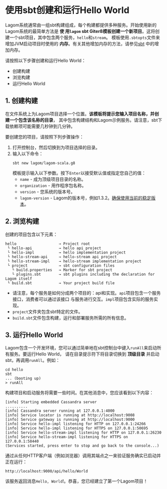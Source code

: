 使用sbt创建和运行Hello World
===================================================================================
Lagom系统通常由一组sbt构建组成，每个构建都提供多种服务。开始使用新的Lagom系统的最简单方法是 **使
用`lagom` sbt Giter8模板创建一个新项目**。这将创建一个sbt项目，其中包含两个服务，`hello`和`stream`。
模板使用`.sbtopts`文件来增加JVM启动项目时使用的 **内存**。有关其他增加内存的方法，请参见[sbt](https://www.lagomframework.com/documentation/1.5.x/scala/JVMMemoryOnDev.html) 中的增加内存。

请按照以下步骤创建和运行Hello World：
+ 创建构建
+ 浏览构建
+ 运行Hello World

## 1. 创建构建
在文件系统上为Lagom项目选择一个位置。**该模板将提示您输入项目名称，并创建一个包含该名称的目录**，
其中包含构建结构和Lagom示例服务。请注意，sbt下载依赖项可能需要几秒钟到几分钟。

要创建您的项目，请按照下列步骤操作：
1. 打开控制台，然后切换到为项目选择的目录。
2. 输入以下命令：
    ```shell
    sbt new lagom/lagom-scala.g8
    ```
    模板提示输入以下参数。按下`Enter`以接受默认值或指定您自己的值：
    + `name` - 成为顶级项目目录的名称。
    + `organization` - 用作程序包名称。
    + `version` - 您系统的版本号。
    + `lagom-version` -  Lagom的版本号，例如1.3.2。[确保使用当前的稳定版本](https://www.lagomframework.com/documentation/)。

## 2. 浏览构建
创建的项目包含以下元素：
```
hello                   → Project root
 └ hello-api            → hello api project
 └ hello-impl           → hello implementation project
 └ hello-stream-api     → hello-stream api project
 └ hello-stream-impl    → hello-stream implementation project
 └ project              → sbt configuration files
   └ build.properties   → Marker for sbt project
   └ plugins.sbt        → sbt plugins including the declaration for Lagom itself
 └ build.sbt            → Your project build file
```
+ 请注意，每个服务是如何分成两个项目的：api和实现。`api`项目包含一个服务接口，消费者可以通过该接口
与服务进行交互。`impl`项目包含实际的服务实现。
+ `project`文件夹包含sbt特定的文件。
+ `build.sbt`文件包含构建，运行和部署服务所需的所有信息。

## 3. 运行Hello World
Lagom包含一个开发环境，您可以通过简单地在sbt控制台中键入`runAll`来启动所有服务。要运行Hello World，
请在目录提示符下将目录切换到 **顶级目录** 并启动sbt，再调用`runAll`。例如：
```shell
cd hello
sbt
... (booting up)
> runAll
```
构建项目和启动服务将需要一些时间。在其他消息中，您应该看到以下内容：
```
[info] Starting embedded Cassandra server
..........
[info] Cassandra server running at 127.0.0.1:4000
[info] Service locator is running at http://localhost:9008
[info] Service gateway is running at http://localhost:9000
[info] Service hello-impl listening for HTTP on 127.0.0.1:24266
[info] Service hello-impl listening for HTTPS on 127.0.0.1:50695
[info] Service hello-stream-impl listening for HTTP on 127.0.0.1:26230
[info] Service hello-stream-impl listening for HTTPS on 127.0.0.1:58440
(Services started, press enter to stop and go back to the console...)
```
通过从任何HTTP客户端（例如浏览器）调用其端点之一来验证服务确实已启动并正在运行：
```
http://localhost:9000/api/hello/World
```
该服务返回消息`Hello, World`!。恭喜，您已经建立了第一个Lagom项目！